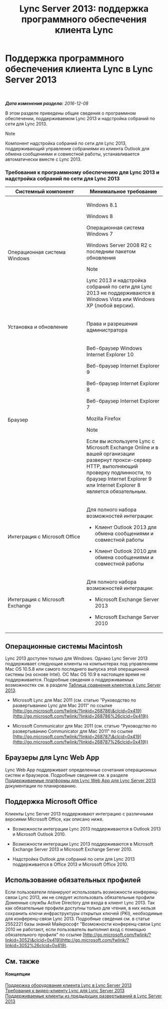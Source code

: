 ﻿---
title: 'Lync Server 2013: поддержка программного обеспечения клиента Lync'
TOCTitle: Поддержка программного обеспечения клиента Lync
ms:assetid: a6851e38-ba9a-4f19-9aa7-d8accf4d62b3
ms:mtpsurl: https://technet.microsoft.com/ru-ru/library/Gg412781(v=OCS.15)
ms:contentKeyID: 49310765
ms.date: 12/10/2016
mtps_version: v=OCS.15
ms.translationtype: HT
---

# Поддержка программного обеспечения клиента Lync в Lync Server 2013

 

_**Дата изменения раздела:** 2016-12-08_

В этом разделе приведены общие сведения о программном обеспечении, поддерживаемом Lync 2013 и надстройка собраний по сети для Lync 2013.

> [!NOTE]  
> Компонент надстройка собраний по сети для Lync 2013, поддерживающий управление собраниями из клиента Outlook для обмена сообщениями и совместной работы, устанавливается автоматически вместе с Lync 2013.

### Требования к программному обеспечению для Lync 2013 и надстройка собраний по сети для Lync 2013

<table>
<colgroup>
<col style="width: 50%" />
<col style="width: 50%" />
</colgroup>
<thead>
<tr class="header">
<th>Системный компонент</th>
<th>Минимальное требование</th>
</tr>
</thead>
<tbody>
<tr class="odd">
<td><p>Операционная система Windows</p></td>
<td><p>Windows 8.1</p>
<p>Windows 8</p>
<p>Операционная система Windows 7</p>
<p>Windows Server 2008 R2 с последним пакетом обновления</p>

> [!NOTE]  
> Lync 2013 и надстройка собраний по сети для Lync 2013 не поддерживаются в Windows Vista или Windows XP (любой версии).

</td>
</tr>
<tr class="even">
<td><p>Установка и обновление</p></td>
<td><p>Права и разрешения администратора</p></td>
</tr>
<tr class="odd">
<td><p>Браузер</p></td>
<td><p>Веб-браузер Windows Internet Explorer 10</p>
<p>Веб-браузер Internet Explorer 9</p>
<p>Веб-браузер Internet Explorer 8</p>
<p>Веб-браузер Internet Explorer 7</p>
<p>Mozilla Firefox</p>

> [!NOTE]  
> Если вы используете Lync с Microsoft Exchange Online и в вашей организации развернут прокси-сервер HTTP, выполняющий проверку подлинности, то браузер Internet Explorer 9 или Internet Explorer 8 является обязательным.

</td>
</tr>
<tr class="even">
<td><p>Интеграция с Microsoft Office</p></td>
<td><p>Для полного набора возможностей интеграции:</p><ul><li><p>Клиент Outlook 2013 для обмена сообщениями и совместной работы</p></li><li><p>Клиент Outlook 2010 для обмена сообщениями и совместной работы</p></li></ul></td>
</tr>
<tr class="odd">
<td><p>Интеграция с Microsoft Exchange</p></td>
<td><p>Для полного набора возможностей интеграции:</p><ul><li><p>Microsoft Exchange Server 2013</p></li><li><p>Microsoft Exchange Server 2010</p></li></ul></td>
</tr>
</tbody>
</table>


## Операционные системы Macintosh

Lync 2013 доступен только для Windows. Однако Lync Server 2013 поддерживает следующие клиенты на компьютерах под управлением Mac OS 10.5.8 или самого последнего выпуска этой операционной системы (на основе Intel). ОС Mac OS 10.9 в настоящее время не поддерживается. Подробные сведения о поддерживаемых возможностях см. в разделе [Таблица сравнения клиентов в Lync Server 2013](lync-server-2013-desktop-client-comparison-tables.md).

  - Microsoft Lync для Mac 2011 (см. статью "Руководство по развертыванию Lync для Mac 2011" по ссылке [http://go.microsoft.com/fwlink/?linkid=268786\&clcid=0x419](http://go.microsoft.com/fwlink/?linkid=268786%26clcid=0x419))

  - Microsoft Communicator для Mac 2011 (см. статью "Руководство по развертыванию Communicator для Mac 2011" по ссылке [http://go.microsoft.com/fwlink/?linkid=268787\&clcid=0x419](http://go.microsoft.com/fwlink/?linkid=268787%26clcid=0x419))

## Браузеры для Lync Web App

Lync Web App поддерживает определенные сочетания операционных систем и браузеров. Подробные сведения см. в разделе [Поддерживаемые платформы для Lync Web App для Lync Server 2013](lync-server-2013-lync-web-app-supported-platforms.md) документации по планированию.

## Поддержка Microsoft Office

Клиенты Lync Server 2013 поддерживают интеграцию с различными версиями Microsoft Office, как описано ниже.

  - Возможности интеграции Lync 2013 поддерживаются в Outlook 2013 и Microsoft Outlook 2010.

  - Возможности интеграции Lync 2013 поддерживаются в Microsoft Exchange Server 2013 и Microsoft Exchange Server 2010.

  - Надстройка Outlook для собраний по сети для Lync 2013 поддерживается в Office 2013 и Microsoft Office 2010.

## Использование обязательных профилей

Если пользователи планируют использовать возможности конференц-связи Lync 2013, им не следует использовать обязательные профили Доменные службы Active Directory для входа в клиент Lync 2013. Так как обязательные профили доступны только для чтения, в них нельзя сохранить ключи инфраструктуры открытых ключей (PKI), необходимые для конференц-связи Lync 2013. Подробные сведения см. в статье 2552221 базы знаний Майкрософт "Возможности конференц-связи Lync 2010 не работают, если пользователь выполнил вход с помощью обязательного профиля" по ссылке [http://go.microsoft.com/fwlink/?linkid=3052\&clcid=0x419](http://go.microsoft.com/fwlink/?linkid=3052%26clcid=0x419).

## См. также

#### Концепции

[Поддержка оборудования клиента Lync в Lync Server 2013](lync-server-2013-lync-client-hardware-support.md)  
[Требования к видео-клиенту Lync для Lync Server 2013](lync-server-2013-lync-client-video-requirements.md)  
[Поддерживаемые клиенты из предыдущих развертываний в Lync Server 2013](lync-server-2013-supported-clients-from-previous-deployments.md)

